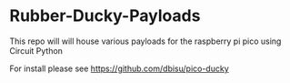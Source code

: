 # Rubber-Ducky-Payloads
This repo will will house various payloads for the raspberry pi pico using Circuit Python

For install please see https://github.com/dbisu/pico-ducky

